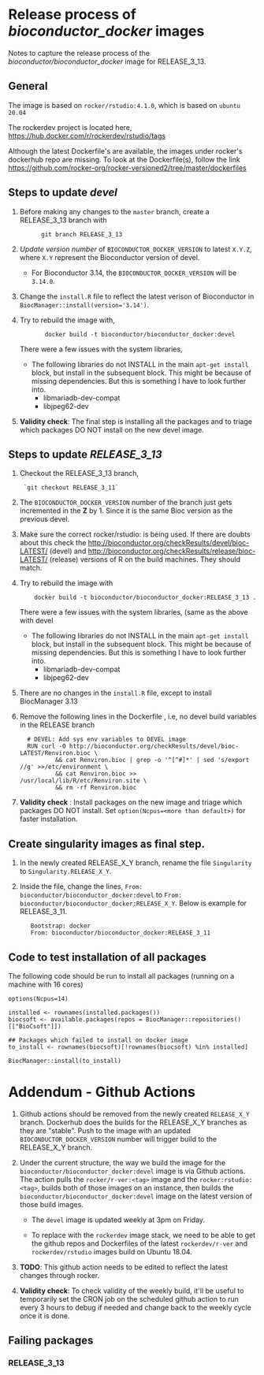 # Release process of _bioconductor_docker_ images

Notes to capture the release process of the
_bioconductor/bioconductor_docker_ image for RELEASE_3_13.

## General

The image is based on `rocker/rstudio:4.1.0`, which is based on
`ubuntu 20.04`

The rockerdev project is located here,
https://hub.docker.com/r/rockerdev/rstudio/tags

Although the latest Dockerfile's are available, the images under
rocker's dockerhub repo are missing. To look at the Dockerfile(s),
follow the link
https://github.com/rocker-org/rocker-versioned2/tree/master/dockerfiles

## Steps to update *devel*

1. Before making any changes to the `master` branch, create a
   RELEASE_3_13 branch with

			 git branch RELEASE_3_13

1. *Update version number* of `BIOCONDUCTOR_DOCKER_VERSION` to latest
   `X.Y.Z`, where `X.Y` represent the Bioconductor version of devel.

	 - For Bioconductor 3.14, the `BIOCONDUCTOR_DOCKER_VERSION` will
       be `3.14.0`.

1. Change the `install.R` file to reflect the latest verison of
   Bioconductor in `BiocManager::install(version='3.14')`.

1. Try to rebuild the image with,

			  docker build -t bioconductor/bioconductor_docker:devel

	 There were a few issues with the system libraries,

	- The following libraries do not INSTALL in the main `apt-get
      install` block, but install in the subsequent block. This might
      be because of missing dependencies. But this is something I have
      to look further into.
		 - libmariadb-dev-compat
		 - libjpeg62-dev

1.  **Validity check**: The final step is installing all the packages
    and to triage which packages DO NOT install on the new devel
    image.

## Steps to update *RELEASE_3_13*

1. Checkout the RELEASE_3_13 branch, 

		`git checkout RELEASE_3_11`

1. The `BIOCONDUCTOR_DOCKER_VERSION` number of the branch just gets
   incremented in the **Z** by 1. Since it is the same Bioc version as
   the previous devel.
   
1. Make sure the correct rocker/rstudio:<version> is being used. If
   there are doubts about this check the
   http://bioconductor.org/checkResults/devel/bioc-LATEST/ (devel) and
   http://bioconductor.org/checkResults/release/bioc-LATEST/ (release)
   versions of R on the build machines. They should match.

1. Try to rebuild the image with

		   docker build -t bioconductor/bioconductor_docker:RELEASE_3_13 .

	 There were a few issues with the system libraries, (same as the
     above with devel

	- The following libraries do not INSTALL in the main `apt-get
      install` block, but install in the subsequent block. This might
      be because of missing dependencies. But this is something I have
      to look further into.
		 - libmariadb-dev-compat
		 - libjpeg62-dev

1. There are no changes in the `install.R` file, except to install
   BiocManager 3.13

1. Remove the following lines in the Dockerfile , i.e, no devel build
   variables in the RELEASE branch

		 # DEVEL: Add sys env variables to DEVEL image
		 RUN curl -O http://bioconductor.org/checkResults/devel/bioc-LATEST/Renviron.bioc \
				 && cat Renviron.bioc | grep -o '^[^#]*' | sed 's/export //g' >>/etc/environment \
				 && cat Renviron.bioc >> /usr/local/lib/R/etc/Renviron.site \
				 && rm -rf Renviron.bioc

1. **Validity check** : Install packages on the new image and triage
   which packages DO NOT install. Set `option(Ncpus=<more than
   default>)` for faster installation.

## Create singularity images as final step.

1. In the newly created RELEASE_X_Y branch, rename the file
   `Singularity` to `Singularity.RELEASE_X_Y`.

1. Inside the file, change the lines, `From:
   bioconductor/bioconductor_docker:devel` to `From:
   bioconductor/bioconductor_docker:RELEASE_X_Y`. Below is example for
   RELEASE_3_11.

		  Bootstrap: docker
		  From: bioconductor/bioconductor_docker:RELEASE_3_11

## Code to test installation of all packages

The following code should be run to install all packages (running on a
machine with 16 cores)

```
options(Ncpus=14)

installed <- rownames(installed.packages())
biocsoft <- available.packages(repos = BiocManager::repositories()[["BioCsoft"]])

## Packages which failed to install on docker image
to_install <- rownames(biocsoft)[!rownames(biocsoft) %in% installed]

BiocManager::install(to_install)
```

# Addendum - Github Actions

1. Github actions should be removed from the newly created
   `RELEASE_X_Y` branch. Dockerhub does the builds for the RELEASE_X_Y
   branches as they are "stable". Push to the image with an updated
   `BIOCONDUCTOR_DOCKER_VERSION` number will trigger build to the
   RELEASE_X_Y branch.

2. Under the current structure, the way we build the image for the
   `bioconductor/bioconductor_docker:devel` image is via Github
   actions. The action pulls the `rocker/r-ver:<tag>` image and the
   `rocker:rstudio:<tag>`, builds both of those images on an instance,
   then builds the `bioconductor/bioconductor_docker:devel` image on
   the latest version of those build images.

	 - The `devel` image is updated weekly at 3pm on Friday.

	 - To replace with the `rockerdev` image stack, we need to be able
       to get the github repos and Dockerfiles of the latest
       `rockerdev/r-ver` and `rockerdev/rstudio` images build on
       Ubuntu 18.04.

3. **TODO**: This github action needs to be edited to reflect the
   latest changes through rocker.

4. **Validity check**: To check validity of the weekly build, it'll be
   useful to temporarily set the CRON job on the scheduled github
   action to run every 3 hours to debug if needed and change back to
   the weekly cycle once it is done.

## Failing packages

### RELEASE_3_13

